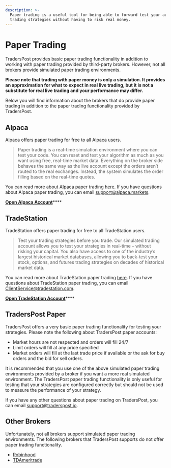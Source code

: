 ```yaml
---
description: >-
  Paper trading is a useful tool for being able to forward test your automated
  trading strategies without having to risk real money.
---
```


# Paper Trading

TradersPost provides basic paper trading functionality in addition to working with paper trading provided by third-party brokers. However, not all brokers provide simulated paper trading environments.

**Please note that trading with paper money is only a simulation. It provides an approximation for what to expect in real live trading, but it is not a substitute for real live trading and your performance may differ.**

Below you will find information about the brokers that do provide paper trading in addition to the paper trading functionality provided by TradersPost.

## Alpaca

Alpaca offers paper trading for free to all Alpaca users.

> Paper trading is a real-time simulation environment where you can test your code. You can reset and test your algorithm as much as you want using free, real-time market data. Everything on the broker side behaves the same way as the live account except the orders aren’t routed to the real exchanges. Instead, the system simulates the order filling based on the real-time quotes.

You can read more about Alpaca paper trading [here](https://alpaca.markets/docs/trading-on-alpaca/paper-trading/). If you have questions about Alpaca paper trading, you can email [support@alpaca.markets](mailto:support@alpaca.markets).

[**Open Alpaca Account**](https://app.alpaca.markets/signup)****

## TradeStation

TradeStation offers paper trading for free to all TradeStation users.

> Test your trading strategies before you trade. Our simulated trading account allows you to test your strategies in real-time – without risking your capital. You also have access to one of the industry’s largest historical market databases, allowing you to back-test your stock, options, and futures trading strategies on decades of historical market data.

You can read more about TradeStation paper trading [here](https://www.tradestation.com/platforms-and-tools/simulated-trading/). If you have questions about TradeStation paper trading, you can email [ClientService@tradestation.com](mailto:ClientService@tradestation.com).

[**Open TradeStation Account**](https://getstarted2.tradestation.com/intro?offer=0147AFWX\&sales\_rep=AHayes)****

## TradersPost Paper

TradersPost offers a very basic paper trading functionality for testing your strategies. Please note the following about TradersPost paper accounts:

* Market hours are not respected and orders will fill 24/7
* Limit orders will fill at any price specified
* Market orders will fill at the last trade price if available or the ask for buy orders and the bid for sell orders.

It is recommended that you use one of the above simulated paper trading environments provided by a broker if you want a more real simulated environment. The TradersPost paper trading functionality is only useful for testing that your strategies are configured correctly but should not be used to measure the performance of your strategy.

If you have any other questions about paper trading on TradersPost, you can email [support@traderspost.io](mailto:support@traderspost.io).

## Other Brokers

Unfortunately, not all brokers support simulated paper trading environments. The following brokers that TradersPost supports do not offer paper trading functionality.

* [Robinhood](https://robinhood.com)
* [TDAmeritrade](https://www.tdameritrade.com)

